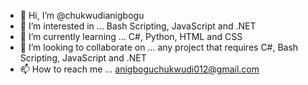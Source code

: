 - 👋 Hi, I’m @chukwudianigbogu
- 👀 I’m interested in ... Bash Scripting, JavaScript and .NET
- 🌱 I’m currently learning ... C#, Python, HTML and CSS
- 💞️ I’m looking to collaborate on ... any project that requires C#, Bash Scripting, JavaScript and .NET
- 📫 How to reach me ... anigboguchukwudi012@gmail.com

<!---
chukwudianigbogu/chukwudianigbogu is a ✨ special ✨ repository because its `README.md` (this file) appears on your GitHub profile.
You can click the Preview link to take a look at your changes.
--->
